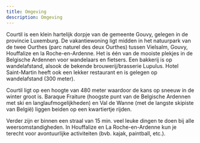 ```yaml
---
title: Omgeving
description: Omgeving
---
```


Courtil is een klein hartelijk dorpje van de gemeente Gouvy, gelegen in de provincie Luxemburg. De vakantiewoning ligt midden in het natuurpark van de twee Ourthes (parc naturel des deux Ourthes) tussen Vielsalm, Gouvy, Houffalize en la Roche-en-Ardenne. Het is één van de mooiste plekjes in de Belgische Ardennen voor wandelaars en fietsers. Een bakkerij is op wandelafstand, alsook de bekende brouwerij/brasserie Lupulus. Hotel Saint-Martin heeft ook een lekker restaurant en is gelegen op wandelafstand (300 meter).

Courtil ligt op een hoogte van 480 meter waardoor de kans op sneeuw in de winter groot is. Baraque Fraiture (hoogste punt van de Belgische Ardennen met ski en langlaufmogelijkheden) en Val de Wanne (met de langste skipiste van België) liggen beiden op een kwartiertje rijden.

Verder zijn er binnen een straal van 15 min. veel leuke dingen te doen bij alle weersomstandigheden. In Houffalize en La Roche-en-Ardenne kun je terecht voor avontuurlijke activiteiten (bvb. kajak, paintball, etc.).

